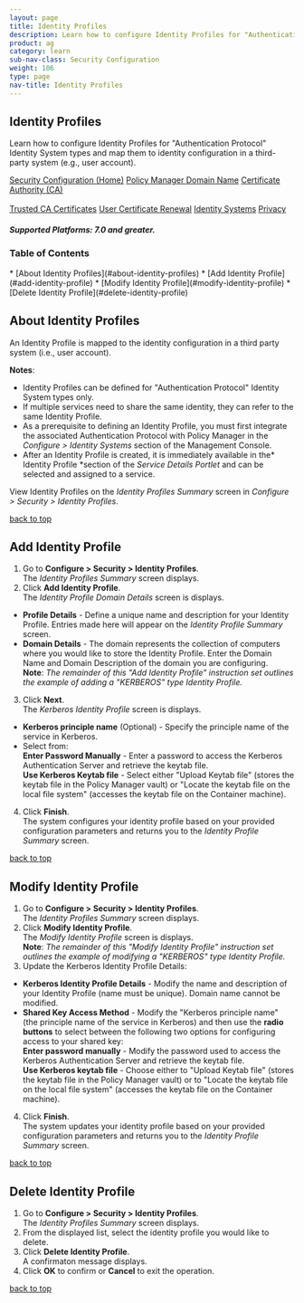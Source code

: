 ```yaml
---
layout: page
title: Identity Profiles
description: Learn how to configure Identity Profiles for "Authentication Protocol" Identity System types and map them to identity configuration in a third-party system (e.g., user account). 
product: ag
category: learn
sub-nav-class: Security Configuration
weight: 106
type: page
nav-title: Identity Profiles
---
```


## Identity Profiles
Learn how to configure Identity Profiles for "Authentication Protocol" Identity System types and map them to identity configuration in a third-party system (e.g., user account).

<a href="../security_config/security_configuration_toc.html" class="button secondary">Security Configuration (Home)</a> <a href="../security_config/policy_manager_domain.html" class="button secondary">Policy Manager Domain Name</a> <a href="../security_config/certificate_authority.html" class="button secondary">Certificate Authority (CA)</a> <br><br> <a href="../security_config/trusted_ca_certificates.html" class="button secondary">Trusted CA Certificates</a> <a href="../security_config/user_certificate_renewal.html" class="button secondary">User Certificate Renewal</a> <a href="../security_config/identity_systems.html" class="button secondary">Identity Systems</a> <a href="../security_config/privacy.html" class="button secondary">Privacy</a>

<h5 class="stamp">Supported Platforms: 7.0 and greater.</h5>

### Table of Contents
<div id="toc-marker"></div>
* [About Identity Profiles](#about-identity-profiles)
* [Add Identity Profile](#add-identity-profile)
* [Modify Identity Profile](#modify-identity-profile)
* [Delete Identity Profile](#delete-identity-profile)

## About Identity Profiles
An Identity Profile is mapped to the identity configuration in a third party system (i.e., user account).  

**Notes**:

* Identity Profiles can be defined for "Authentication Protocol" Identity System types only.
* If multiple services need to share the same identity, they can refer to the same Identity Profile.
* As a prerequisite to defining an Identity Profile, you must first integrate the associated Authentication Protocol with Policy Manager in the *Configure > Identity Systems* section of the Management Console.
* After an Identity Profile is created, it is immediately available in the* Identity Profile *section of the *Service Details Portlet* and can be selected and assigned to a service.

View Identity Profiles on the *Identity Profiles Summary* screen in *Configure > Security > Identity Profiles*.

<a href="#top">back to top</a> 

## Add Identity Profile

1. Go to **Configure > Security > Identity Profiles**.  
The *Identity Profiles Summary* screen displays.
2. Click **Add Identity Profile**.  
The *Identity Profile Domain Details* screen is displays.  
  * **Profile Details** - Define a unique name and description for your Identity Profile. Entries made here will appear on the *Identity Profile Summary* screen.
  * **Domain Details** - The domain represents the collection of computers where you would like to store the Identity Profile. Enter the Domain Name and Domain Description of the domain you are configuring.  
**Note**: *The remainder of this "Add Identity Profile" instruction set outlines the example of adding a "KERBEROS" type Identity Profile.*
3. Click **Next**.  
The *Kerberos Identity Profile* screen is displays.  
  * **Kerberos principle name** (Optional) - Specify the principle name of the service in Kerberos.
  * Select from:  
  **Enter Password Manually** - Enter a password to access the Kerberos Authentication Server and retrieve the keytab file.  
  **Use Kerberos Keytab file** - Select either "Upload Keytab file" (stores the keytab file in the Policy Manager vault) or "Locate the keytab file on the local file system" (accesses the keytab file on the Container machine).  
4. Click **Finish**.  
The system configures your identity profile based on your provided configuration parameters and returns you to the *Identity Profile Summary* screen.  

<a href="#top">back to top</a> 

## Modify Identity Profile

1. Go to **Configure > Security > Identity Profiles**.  
The *Identity Profiles Summary* screen displays.
2. Click **Modify Identity Profile**.  
The *Modify Identity Profile* screen is displays.  
**Note**: *The remainder of this "Modify Identity Profile" instruction set outlines the example of modifying a "KERBEROS" type Identity Profile.*
3. Update the Kerberos Identity Profile Details:  
  * **Kerberos Identity Profile Details** - Modify the name and description of your Identity Profile (name must be unique).  Domain name cannot be modified.
  * **Shared Key Access Method** - Modify the "Kerberos principle name" (the principle name of the service in Kerberos) and then use the **radio buttons** to select between the following two options for configuring access to your shared key:  
**Enter password manually** - Modify the password used to access the Kerberos Authentication Server and retrieve the keytab file.  
**Use Kerberos keytab file** - Choose either to "Upload Keytab file" (stores the keytab file in the Policy Manager vault) or to "Locate the keytab file on the local file system" (accesses the keytab file on the Container machine).
4. Click **Finish**.  
The system updates your identity profile based on your provided configuration parameters and returns you to the *Identity Profile Summary* screen. 

<a href="#top">back to top</a>

## Delete Identity Profile

1. Go to **Configure > Security > Identity Profiles**.  
The *Identity Profiles Summary* screen displays.
2. From the displayed list, select the identity profile you would like to delete. 
3. Click **Delete Identity Profile**.  
A confirmaton message displays. 
4. Click **OK** to confirm or **Cancel** to exit the operation.

<a href="#top">back to top</a>


